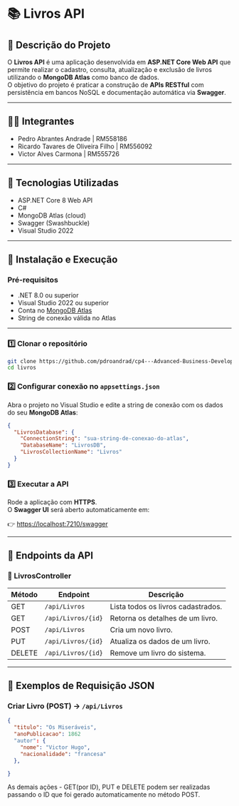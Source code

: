 # 📚 Livros API

## 📌 Descrição do Projeto

O **Livros API** é uma aplicação desenvolvida em **ASP.NET Core Web API** que permite realizar o cadastro, consulta, atualização e exclusão de livros utilizando o **MongoDB Atlas** como banco de dados.  
O objetivo do projeto é praticar a construção de **APIs RESTful** com persistência em bancos NoSQL e documentação automática via **Swagger**.

---

## 👨‍💻 Integrantes

- Pedro Abrantes Andrade | RM558186  
- Ricardo Tavares de Oliveira Filho | RM556092  
- Victor Alves Carmona | RM555726  

---

## 🚀 Tecnologias Utilizadas

- ASP.NET Core 8 Web API  
- C#  
- MongoDB Atlas (cloud)  
- Swagger (Swashbuckle)  
- Visual Studio 2022  

---

## 📂 Instalação e Execução

### Pré-requisitos

- .NET 8.0 ou superior  
- Visual Studio 2022 ou superior  
- Conta no [MongoDB Atlas](https://www.mongodb.com/atlas)  
- String de conexão válida no Atlas  

---

### 1️⃣ Clonar o repositório
```bash
git clone https://github.com/pdroandrad/cp4---Advanced-Business-Development-with-.NET
cd livros
```

### 2️⃣ Configurar conexão no `appsettings.json`

Abra o projeto no Visual Studio e edite a string de conexão com os dados do seu **MongoDB Atlas**:  

```json
{
  "LivrosDatabase": {
    "ConnectionString": "sua-string-de-conexao-do-atlas",
    "DatabaseName": "LivrosDB",
    "LivrosCollectionName": "Livros"
  }
}
```

### 3️⃣ Executar a API

Rode a aplicação com **HTTPS**.  
O **Swagger UI** será aberto automaticamente em:

👉 [https://localhost:7210/swagger](https://localhost:7210/swagger)

---

## 📡 Endpoints da API

### 🔧 LivrosController

| Método | Endpoint           | Descrição                          |
|--------|--------------------|------------------------------------|
| GET    | `/api/Livros`      | Lista todos os livros cadastrados. |
| GET    | `/api/Livros/{id}` | Retorna os detalhes de um livro.   |
| POST   | `/api/Livros`      | Cria um novo livro.                |
| PUT    | `/api/Livros/{id}` | Atualiza os dados de um livro.     |
| DELETE | `/api/Livros/{id}` | Remove um livro do sistema.        |

---

## 📑 Exemplos de Requisição JSON

### Criar Livro (POST) → `/api/Livros`
```json
{
  "titulo": "Os Miseráveis",
  "anoPublicacao": 1862
  "autor": {
    "nome": "Victor Hugo",
    "nacionalidade": "francesa"
  },

}
```

As demais ações - GET(por ID), PUT e DELETE podem ser realizadas passando o ID que foi gerado automaticamente no método POST.


